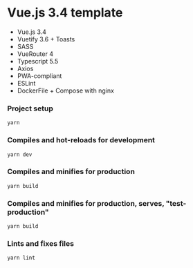 # Vue.js 3.4 template

* Vue.js 3.4
* Vuetify 3.6 + Toasts
* SASS
* VueRouter 4
* Typescript 5.5
* Axios
* PWA-compliant
* ESLint
* DockerFile + Compose with nginx

### Project setup
```
yarn
```

### Compiles and hot-reloads for development
```
yarn dev
```

### Compiles and minifies for production
```
yarn build
```

### Compiles and minifies for production, serves, "test-production"
```
yarn build
```

### Lints and fixes files
```
yarn lint
```
